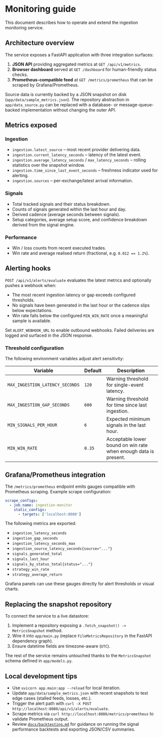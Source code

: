# Monitoring guide

This document describes how to operate and extend the ingestion monitoring service.

## Architecture overview

The service exposes a FastAPI application with three integration surfaces:

1. **JSON API** providing aggregated metrics at `GET /api/v1/metrics`.
2. **Browser dashboard** served at `GET /dashboard` for human-friendly status checks.
3. **Prometheus-compatible feed** at `GET /metrics/prometheus` that can be scraped by Grafana/Prometheus.

Source data is currently backed by a JSON snapshot on disk (`app/data/sample_metrics.json`). The repository abstraction in
`app/data_source.py` can be replaced with a database- or message-queue-backed implementation without changing the outer
API.

## Metrics exposed

### Ingestion

- `ingestion.latest_source` – most recent provider delivering data.
- `ingestion.current_latency_seconds` – latency of the latest event.
- `ingestion.average_latency_seconds` / `max_latency_seconds` – rolling statistics over the snapshot window.
- `ingestion.time_since_last_event_seconds` – freshness indicator used for alerting.
- `ingestion.sources` – per-exchange/latest arrival information.

### Signals

- Total tracked signals and their status breakdown.
- Counts of signals generated within the last hour and day.
- Derived cadence (average seconds between signals).
- Setup categories, average setup score, and confidence breakdown derived from the signal engine.

### Performance

- Win / loss counts from recent executed trades.
- Win rate and average realised return (fractional, e.g. `0.012 == 1.2%`).

## Alerting hooks

`POST /api/v1/alerts/evaluate` evaluates the latest metrics and optionally pushes a webhook when:

- The most recent ingestion latency or gap exceeds configured thresholds.
- No signals have been generated in the last hour or the cadence slips below expectations.
- Win rate falls below the configured `MIN_WIN_RATE` once a meaningful sample is available.

Set `ALERT_WEBHOOK_URL` to enable outbound webhooks. Failed deliveries are logged and surfaced in the JSON response.

### Threshold configuration

The following environment variables adjust alert sensitivity:

| Variable | Default | Description |
| --- | --- | --- |
| `MAX_INGESTION_LATENCY_SECONDS` | `120` | Warning threshold for single-event latency. |
| `MAX_INGESTION_GAP_SECONDS` | `600` | Warning threshold for time since last ingestion. |
| `MIN_SIGNALS_PER_HOUR` | `6` | Expected minimum signals in the last hour. |
| `MIN_WIN_RATE` | `0.35` | Acceptable lower bound on win rate when enough data is present. |

## Grafana/Prometheus integration

The `/metrics/prometheus` endpoint emits gauges compatible with Prometheus scraping. Example scrape configuration:

```yaml
scrape_configs:
  - job_name: ingestion-monitor
    static_configs:
      - targets: ['localhost:8080']
```

The following metrics are exported:

- `ingestion_latency_seconds`
- `ingestion_gap_seconds`
- `ingestion_latency_seconds_max`
- `ingestion_source_latency_seconds{source="..."}`
- `signals_generated_total`
- `signals_last_hour`
- `signals_by_status_total{status="..."}`
- `strategy_win_rate`
- `strategy_average_return`

Grafana panels can use these gauges directly for alert thresholds or visual charts.

## Replacing the snapshot repository

To connect the service to a live datastore:

1. Implement a repository exposing a `.fetch_snapshot() -> MetricsSnapshot` method.
2. Wire it into `app/main.py` (replace `FileMetricsRepository` in the FastAPI dependency graph).
3. Ensure datetime fields are timezone-aware (`UTC`).

The rest of the service remains untouched thanks to the `MetricsSnapshot` schema defined in `app/models.py`.

## Local development tips

- Use `uvicorn app.main:app --reload` for local iteration.
- Update `app/data/sample_metrics.json` with recent snapshots to test edge cases (stalled feeds, losses, etc.).
- Trigger the alert path with `curl -X POST http://localhost:8080/api/v1/alerts/evaluate`.
- Scrape metrics via `curl http://localhost:8080/metrics/prometheus` to validate Prometheus output.
- Review [`docs/backtesting.md`](backtesting.md) for guidance on running the signal performance backtests and exporting JSON/CSV summaries.
